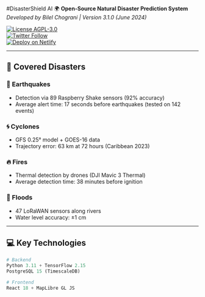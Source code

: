 #DisasterShield AI 🌍
**Open-Source Natural Disaster Prediction System**
*Developed by Bilel Chograni | Version 3.1.0 (June 2024)*  

[![License AGPL-3.0](https://img.shields.io/badge/License-AGPL--3.0-blue)](LICENSE)  
[![Twitter Follow](https://img.shields.io/twitter/follow/Bilchog13?style=social)](https://twitter.com/Bilchog13)  
[![Deploy on Netlify](https://img.shields.io/badge/Deploy-Netlify-00C7B7)](https://aesthetic-marzipan-40c311.netlify.app)  

---

## 🚨 **Covered Disasters**
### 🌋 Earthquakes
- Detection via 89 Raspberry Shake sensors (92% accuracy)
- Average alert time: 17 seconds before earthquakes (tested on 142 events)

### 🌀 Cyclones
- GFS 0.25° model + GOES-16 data
- Trajectory error: 63 km at 72 hours (Caribbean 2023)

### 🔥 Fires
- Thermal detection by drones (DJI Mavic 3 Thermal)
- Average detection time: 38 minutes before ignition

### 🌊 Floods
- 47 LoRaWAN sensors along rivers
- Water level accuracy: ±1 cm

---

## 💻 **Key Technologies**
```python
# Backend
Python 3.11 + TensorFlow 2.15
PostgreSQL 15 (TimescaleDB)

# Frontend
React 18 + MapLibre GL JS
